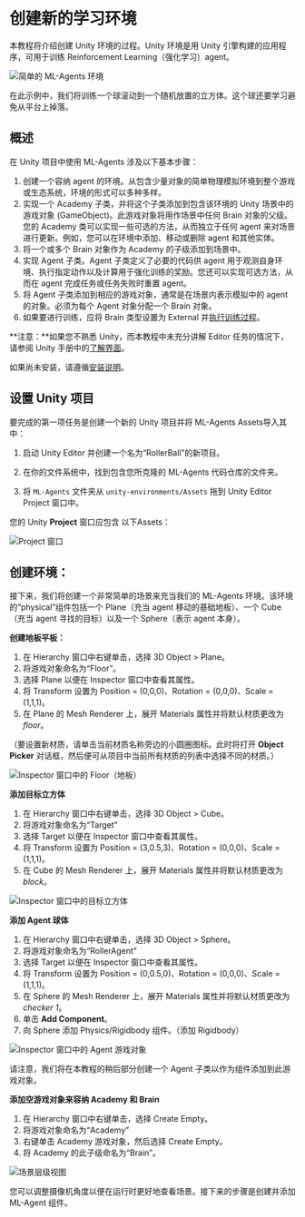 # 创建新的学习环境

本教程将介绍创建 Unity 环境的过程。Unity 环境是用 Unity 引擎构建的应用程序，可用于训练 Reinforcement Learning（强化学习）agent。

![简单的 ML-Agents 环境](images/mlagents-NewTutSplash.png)

在此示例中，我们将训练一个球滚动到一个随机放置的立方体。这个球还要学习避免从平台上掉落。

## 概述

在 Unity 项目中使用 ML-Agents 涉及以下基本步骤：

1. 创建一个容纳 agent 的环境。从包含少量对象的简单物理模拟环境到整个游戏或生态系统，环境的形式可以多种多样。
2. 实现一个 Academy 子类，并将这个子类添加到包含该环境的 Unity 场景中的游戏对象 (GameObject)。此游戏对象将用作场景中任何 Brain 对象的父级。您的 Academy 类可以实现一些可选的方法，从而独立于任何 agent 来对场景进行更新。例如，您可以在环境中添加、移动或删除 agent 和其他实体。
3. 将一个或多个 Brain 对象作为 Academy 的子级添加到场景中。
4. 实现 Agent 子类。Agent 子类定义了必要的代码供 agent 用于观测自身环境、执行指定动作以及计算用于强化训练的奖励。您还可以实现可选方法，从而在 agent 完成任务或任务失败时重置 agent。
5. 将 Agent 子类添加到相应的游戏对象，通常是在场景内表示模拟中的 agent 的对象。必须为每个 Agent 对象分配一个 Brain 对象。
6. 如果要进行训练，应将 Brain 类型设置为 External 并[执行训练过程](/book/en-US/Training-ML-Agents.md)。

**注意：**如果您不熟悉 Unity，而本教程中未充分讲解 Editor 任务的情况下，请参阅 Unity 手册中的[了解界面](https://docs.unity3d.com/Manual/LearningtheInterface.html)。

如果尚未安装，请遵循[安装说明](Installation.md)。

## 设置 Unity 项目

要完成的第一项任务是创建一个新的 Unity 项目并将 ML-Agents Assets导入其中：

1. 启动 Unity Editor 并创建一个名为“RollerBall”的新项目。

2. 在你的文件系统中，找到包含您所克隆的 ML-Agents 代码仓库的文件夹。

3. 将 `ML-Agents` 文件夹从 `unity-environments/Assets` 拖到 Unity Editor Project 窗口中。

您的 Unity **Project** 窗口应包含  以下Assets：

![Project 窗口](images/mlagents-NewProject.png)

## 创建环境：

接下来，我们将创建一个非常简单的场景来充当我们的 ML-Agents 环境。该环境的“physical”组件包括一个 Plane（充当 agent 移动的基础地板）、一个 Cube（充当 agent 寻找的目标）以及一个 Sphere（表示 agent 本身）。

**创建地板平板：**

1. 在 Hierarchy 窗口中右键单击，选择 3D Object > Plane。
2. 将游戏对象命名为“Floor”。
3. 选择 Plane 以便在 Inspector 窗口中查看其属性。
4. 将 Transform 设置为 Position = (0,0,0)、Rotation = (0,0,0)、Scale = (1,1,1)。
5. 在 Plane 的 Mesh Renderer 上，展开 Materials 属性并将默认材质更改为 *floor*。

（要设置新材质，请单击当前材质名称旁边的小圆圈图标。此时将打开 **Object Picker** 对话框，然后便可从项目中当前所有材质的列表中选择不同的材质。）

![Inspector 窗口中的 Floor（地板）](images/mlagents-NewTutFloor.png)

**添加目标立方体**

1. 在 Hierarchy 窗口中右键单击，选择 3D Object > Cube。
2. 将游戏对象命名为“Target”
3. 选择 Target 以便在 Inspector 窗口中查看其属性。
4. 将 Transform 设置为 Position = (3,0.5,3)、Rotation = (0,0,0)、Scale = (1,1,1)。
5. 在 Cube 的 Mesh Renderer 上，展开 Materials 属性并将默认材质更改为 *block*。

![Inspector 窗口中的目标立方体](images/mlagents-NewTutBlock.png)

**添加 Agent 球体**

1. 在 Hierarchy 窗口中右键单击，选择 3D Object > Sphere。
2. 将游戏对象命名为“RollerAgent”
3. 选择 Target 以便在 Inspector 窗口中查看其属性。
4. 将 Transform 设置为 Position = (0,0.5,0)、Rotation = (0,0,0)、Scale = (1,1,1)。
5. 在 Sphere 的 Mesh Renderer 上，展开 Materials 属性并将默认材质更改为 *checker 1*。
6. 单击 **Add Component**。
7. 向 Sphere 添加 Physics/Rigidbody 组件。（添加 Rigidbody）

![Inspector 窗口中的 Agent 游戏对象](images/mlagents-NewTutSphere.png)

请注意，我们将在本教程的稍后部分创建一个 Agent 子类以作为组件添加到此游戏对象。

**添加空游戏对象来容纳 Academy 和 Brain**

1. 在 Hierarchy 窗口中右键单击，选择 Create Empty。
2. 将游戏对象命名为“Academy”
3. 右键单击 Academy 游戏对象，然后选择 Create Empty。
4. 将 Academy 的此子级命名为“Brain”。

![场景层级视图](images/mlagents-NewTutHierarchy.png)

您可以调整摄像机角度以便在运行时更好地查看场景。接下来的步骤是创建并添加 ML-Agent 组件。



